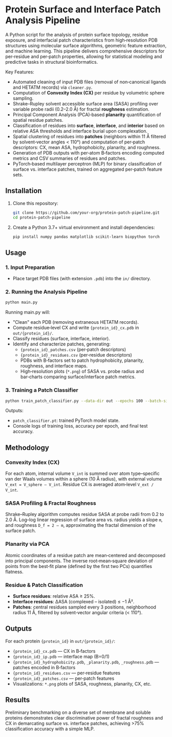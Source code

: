 # Protein Surface and Interface Patch Analysis Pipeline

A Python script for the analysis of protein surface topology, residue exposure, and interfacial patch characteristics from high‑resolution PDB structures using molecular surface algorithms, geometric feature extraction, and machine learning. This pipeline delivers comprehensive descriptors for per‑residue and per‑patch properties, allowing for statistical modeling and predictive tasks in structural bioinformatics.

Key Features:
- Automated cleaning of input PDB files (removal of non‑canonical ligands and HETATM records) via `cleaner.py`.
- Computation of **Convexity Index (CX)** per residue by volumetric sphere sampling.
- Shrake–Rupley solvent accessible surface area (SASA) profiling over variable probe radii (0.2–2.0 Å) for fractal **roughness** estimation.
- Principal Component Analysis (PCA)‑based **planarity** quantification of spatial residue patches.
- Classification of residues into **surface**, **interface**, and **interior** based on relative ASA thresholds and interface burial upon complexation.
- Spatial clustering of residues into **patches** (neighbors within 11 Å filtered by solvent‑vector angles < 110°) and computation of per‑patch descriptors: CX, mean ASA, hydrophobicity, planarity, and roughness.
- Generation of PDB outputs with per‑atom B‑factors encoding computed metrics and CSV summaries of residues and patches.
- PyTorch‑based multilayer perceptron (MLP) for binary classification of surface vs. interface patches, trained on aggregated per‑patch feature sets.

## Installation
1. Clone this repository:
   ```bash
   git clone https://github.com/your-org/protein‑patch‑pipeline.git
   cd protein‑patch‑pipeline
   ```
2. Create a Python 3.7+ virtual environment and install dependencies:
   ```bash
   pip install numpy pandas matplotlib scikit‑learn biopython torch
   ```

## Usage

### 1. Input Preparation
- Place target PDB files (with extension `.pdb`) into the `in/` directory.

### 2. Running the Analysis Pipeline
```bash
python main.py
```
Running main.py will:
- "Clean" each PDB (removing extraneous HETATM records).
- Compute residue‐level CX and write `{protein_id}_cx.pdb` in `out/{protein_id}/`.
- Classify residues (surface, interface, interior).
- Identify and characterize patches, generating:
  - `{protein_id}_patches.csv` (per‑patch descriptors)
  - `{protein_id}_residues.csv` (per‑residue descriptors)
  - PDBs with B‑factors set to patch hydrophobicity, planarity, roughness, and interface maps.
  - High‑resolution plots (`*.png`) of SASA vs. probe radius and bar‑charts comparing surface/interface patch metrics.

### 3. Training a Patch Classifier
```bash
python train_patch_classifier.py --data-dir out --epochs 100 --batch-size 32 --lr 1e-3
```
Outputs:
- `patch_classifier.pt`: trained PyTorch model state.
- Console logs of training loss, accuracy per epoch, and final test accuracy.

## Methodology

### Convexity Index (CX)
For each atom, internal volume `V_int` is summed over atom type–specific van der Waals volumes within a sphere (10 Å radius), with external volume `V_ext = V_sphere – V_int`. Residue CX is averaged atom‑level `V_ext / V_int`.

### SASA Profiling & Fractal Roughness
Shrake–Rupley algorithm computes residue SASA at probe radii from 0.2 to 2.0 Å. Log–log linear regression of surface area vs. radius yields a slope `m`, and roughness `D_f = 2 – m`, approximating the fractal dimension of the surface patch.

### Planarity via PCA
Atomic coordinates of a residue patch are mean‑centered and decomposed into principal components. The inverse root‑mean‑square deviation of points from the best‑fit plane (defined by the first two PCs) quantifies flatness.

### Residue & Patch Classification
- **Surface residues**: relative ASA ≥ 25%.
- **Interface residues**: ΔASA (complexed – isolated) ≤ −1 Å².
- **Patches**: central residues sampled every 3 positions, neighborhood radius 11 Å, filtered by solvent‑vector angular criteria (< 110°).

## Outputs
For each protein `{protein_id}` in `out/{protein_id}/`:
- `{protein_id}_cx.pdb` — CX in B‑factors
- `{protein_id}_ip.pdb` — interface map (B=0/1)
- `{protein_id}_hydrophobicity.pdb`, `_planarity.pdb`, `_roughness.pdb` — patches encoded in B‑factors
- `{protein_id}_residues.csv` — per‑residue features
- `{protein_id}_patches.csv` — per‑patch features
- Visualizations: `*.png` plots of SASA, roughness, planarity, CX, etc.

## Results
Preliminary benchmarking on a diverse set of membrane and soluble proteins demonstrates clear discriminative power of fractal roughness and CX in demarcating surface vs. interface patches, achieving >75% classification accuracy with a simple MLP.
